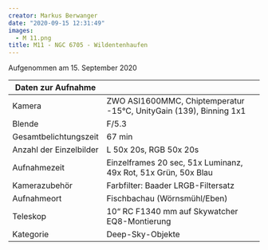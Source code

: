 ```yaml
---
creator: Markus Berwanger
date: "2020-09-15 12:31:49"
images:
  - M 11.png
title: M11 - NGC 6705 - Wildentenhaufen
---
```


Aufgenommen am 15. September 2020

| Daten zur Aufnahme      |                                                                    |
| ----------------------- | ------------------------------------------------------------------ |
| Kamera                  | ZWO ASI1600MMC, Chiptemperatur -15°C, UnityGain (139), Binning 1x1 |
| Blende                  | F/5.3                                                              |
| Gesamtbelichtungszeit   | 67 min                                 |
| Anzahl der Einzelbilder | L 50x 20s, RGB 50x 20s                                             |
| Aufnahmezeit            | Einzelframes 20 sec, 51x Luminanz, 49x Rot, 51x Grün, 50x Blau     |
| Kamerazubehör           | Farbfilter: Baader LRGB-Filtersatz                                 |
| Aufnahmeort             | Fischbachau (Wörnsmühl/Eben)                                       |
| Teleskop                | 10“ RC F1340 mm auf Skywatcher EQ8-Montierung                      |
| Kategorie               | Deep-Sky-Objekte                                                   |
